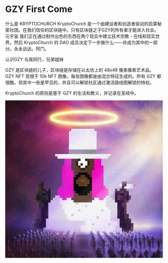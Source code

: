 # GZY First Come

什么是 KRYPTOCHURCH
KryptoChurch 是一个由建设者和创造者驱动的启蒙秘密社团。在我们信任的区块链中。只有区块链之子GZY的所有者才能进入社会。元宇宙
我们正在通过制作出色的东西在两个现实中建立技术宗教 - 在线和现实世界。然后 KryptoChurch 的 DAO 成员决定下一步做什么——并成为其中的一部分。永永远远。阿门。

认识GZY
与我同行，兄弟姐妹

GZY 是区块链的儿子，区块链是存储在以太坊上的 48x48 像素像素艺术品。GZY NFT 受限于 10k NFT 图像，每张图像都是由混合特征生成的。所有 GZY 都很酷，但其中一些是罕见的，并且可以解锁社区通过激活路线图解锁的特权。

KryptoChurch 的原则是基于 GZY 的生活和教义，并记录在圣经中。

![NFT](occultism1.webp)
